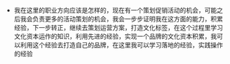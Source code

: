 - 我在这里的职业方向应该是怎样的，现在有一个策划促销活动的机会，可能之后我会负责更多的活动策划的机会，我会一步步证明我在这方面的能力，积累经验，下一步转正，继续去策划运营方案，打造文化标签，在这个过程里学习文化资本运作的知识，利用先进的经验，实现一个品牌的文化资本积累，我可以利用这个经验去打造自己的品牌，在这里我可以学习落地的经验，实践操作的经验